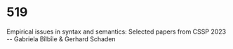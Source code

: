 # 519
Empirical issues in syntax and semantics: Selected papers from CSSP 2023 -- Gabriela Bîlbîie &amp;  Gerhard Schaden 
